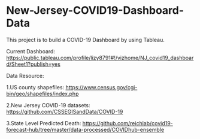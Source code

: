 # New-Jersey-COVID19-Dashboard-Data

This project is to build a COVID-19 Dashboard by using Tableau.

Current Dashboard: https://public.tableau.com/profile/lizy8791#!/vizhome/NJ_covid19_dashboard/Sheet1?publish=yes

Data Resource:

1.US county shapefiles: https://www.census.gov/cgi-bin/geo/shapefiles/index.php

2.New Jersey COVID-19 datasets: https://github.com/CSSEGISandData/COVID-19

3.State Level Predicted Death: https://github.com/reichlab/covid19-forecast-hub/tree/master/data-processed/COVIDhub-ensemble
